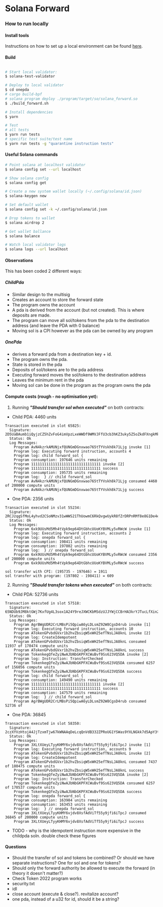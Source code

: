 # Solana Forward

### How to run locally

#### Install tools

Instructions on how to set up a local environment can be found [here](https://solana.com/developers/guides/getstarted/setup-local-development).

#### Build
```bash

# Start local validator:
$ solana-test-validator

# Deploy to local validator
$ cd onepda
# cargo build-bpf
# solana program deploy ./program/target/so/solana_forward.so
$ ./build_forward.sh

# Install dependencies
$ yarn

# Test
# all tests
$ yarn run tests
# specific test suite/test name
$ yarn run tests -g "quarantine instruction tests"


````

#### Useful Solana commands

```bash
# Point solana at localhost validator
$ solana config set --url localhost

# Show solana config
$ solana config get

# Create a new system wallet locally (~/.config/solana/id.json)
$ solana-keygen new

# Set default wallet
$ solana config set -k ~/.config/solana/id.json

# Drop tokens to wallet
$ solana airdrop 2

# Get wallet ballance
$ solana balance

# Watch local validator logs
$ solana logs --url localhost
```

#### Observations

This has been coded 2 different ways:

##### ChildPda

- Similar design to the multisig
- Creates an account to store the forward state
- The program owns the account
- A pda is derived from the account (but not created). This is where deposits are made.
- The program can move all sol/tokens from the pda to the destination address (and leave the PDA with 0 balance)
- Moving sol is a CPI however as the pda can be owned by any program

##### OnePda

 - derives a forward pda from a destination key + id. 
 - The program owns the pda. 
 - State is stored in the pda
 - Deposits of sol/tokens are to the pda address
 - Executing forward moves the sol/tokens to the destination address
 - Leaves the minimum rent in the pda
 - Moving sol can be done in the program as the program owns the pda 

#### Compute costs (rough - no optimisation yet):

1. Running **_"Should transfer sol when executed"_** on both contracts:
 - Child PDA: 4460 units
```
Transaction executed in slot 65825:
  Signature: 2D5UaBAumb1iQyjzCZ5hZvFoG4imVpzLxeWWDf9WMVJFfU3cb3hKZ3uky5Z5oZkdFXngkMkeUAQhGKJSAfekwU12
  Status: Ok
  Log Messages:
    Program AvN4kzrkAMUNjxfQUNGmDGnxwao765tTYVskh8k71Ljg invoke [1]
    Program log: Executing forward instruction, accounts 4
    Program log: child forward_sol {
    Program consumption: 197646 units remaining
    Program 11111111111111111111111111111111 invoke [2]
    Program 11111111111111111111111111111111 success
    Program consumption: 195735 units remaining
    Program log:  } // child forward_sol
    Program AvN4kzrkAMUNjxfQUNGmDGnxwao765tTYVskh8k71Ljg consumed 4460 of 200000 compute units
    Program AvN4kzrkAMUNjxfQUNGmDGnxwao765tTYVskh8k71Ljg success
```
- One PDA: 2356 units
```
Transaction executed in slot 55234:
  Signature: 2RCJzqgSfMoL4yhvd2CSoNMzv31wWWS21ThUowmC6RkQvgwUykR8fZrDRPnRMf8e8G1De4eHkrzceyvh4ytGwgSe
  Status: Ok
  Log Messages:
    Program 6xk9UUsMd5Mh4tVpk9ep64DtGbhcUUoKYBVMLy5vRWcW invoke [1]
    Program log: Executing forward instruction, accounts 2
    Program log: onepda forward_sol {
    Program consumption: 198411 units remaining
    Program consumption: 197802 units remaining
    Program log:  } // onepda forward_sol
    Program 6xk9UUsMd5Mh4tVpk9ep64DtGbhcUUoKYBVMLy5vRWcW consumed 2356 of 200000 compute units
    Program 6xk9UUsMd5Mh4tVpk9ep64DtGbhcUUoKYBVMLy5vRWcW success

sol transfer with CPI: (195735 - 197646) = 1911
sol transfer with program: (197802 - 198411) = 609
```
2. Running **_"Should transfer tokens when executed"_** on both contracts:
- Child PDA: 52736 units
```
Transaction executed in slot 57518:
  Signature: 65NDUb9JM8ktGWj7KxfUg4L3sox1A24Y9reJXWCKbMSdzUJJYWjCCBrHA3krYJTucLfXin2kQVdKYN2JBaeDpRYm
  Status: Ok
  Log Messages:
    Program AgrBWgUDR2CrLMBsPi5QpiwA6yLDLsmZ92W8CgsD4rub invoke [1]
    Program log: Executing forward instruction, accounts 10
    Program ATokenGPvbdGVxr1b2hvZbsiqW5xWH25efTNsLJA8knL invoke [2]
    Program log: CreateIdempotent
    Program ATokenGPvbdGVxr1b2hvZbsiqW5xWH25efTNsLJA8knL consumed 11937 of 170474 compute units
    Program ATokenGPvbdGVxr1b2hvZbsiqW5xWH25efTNsLJA8knL success
    Program TokenkegQfeZyiNwAJbNbGKPFXCWuBvf9Ss623VQ5DA invoke [2]
    Program log: Instruction: TransferChecked
    Program TokenkegQfeZyiNwAJbNbGKPFXCWuBvf9Ss623VQ5DA consumed 6257 of 156056 compute units
    Program TokenkegQfeZyiNwAJbNbGKPFXCWuBvf9Ss623VQ5DA success
    Program log: child forward_sol {
    Program consumption: 149490 units remaining
    Program 11111111111111111111111111111111 invoke [2]
    Program 11111111111111111111111111111111 success
    Program consumption: 147579 units remaining
    Program log:  } // child forward_sol
    Program AgrBWgUDR2CrLMBsPi5QpiwA6yLDLsmZ92W8CgsD4rub consumed 52736 of
```
- One PDA: 36845
```
Transaction executed in slot 58350:
  Signature: 2czXYVzHtojA4JjTzxmTjw67kWNAAqDeLcqQnVdB332ZPRoUG1YSWas9YXLNGkk7d5ApY3tNDd5yNMSxCBSAW7Lc
  Status: Ok
  Log Messages:
    Program 3XLtXUeyLTyyKHMY6vjdv8XsfAdViTf55y9jfi6iTpcJ invoke [1]
    Program log: Executing forward instruction, accounts 9
    Program ATokenGPvbdGVxr1b2hvZbsiqW5xWH25efTNsLJA8knL invoke [2]
    Program log: CreateIdempotent
    Program ATokenGPvbdGVxr1b2hvZbsiqW5xWH25efTNsLJA8knL consumed 7437 of 180475 compute units
    Program ATokenGPvbdGVxr1b2hvZbsiqW5xWH25efTNsLJA8knL success
    Program TokenkegQfeZyiNwAJbNbGKPFXCWuBvf9Ss623VQ5DA invoke [2]
    Program log: Instruction: TransferChecked
    Program TokenkegQfeZyiNwAJbNbGKPFXCWuBvf9Ss623VQ5DA consumed 6257 of 170537 compute units
    Program TokenkegQfeZyiNwAJbNbGKPFXCWuBvf9Ss623VQ5DA success
    Program log: onepda forward_sol {
    Program consumption: 163984 units remaining
    Program consumption: 163453 units remaining
    Program log:  } // onepda forward_sol
    Program 3XLtXUeyLTyyKHMY6vjdv8XsfAdViTf55y9jfi6iTpcJ consumed 36845 of 200000 compute units
    Program 3XLtXUeyLTyyKHMY6vjdv8XsfAdViTf55y9jfi6iTpcJ success
```
 - TODO - why is the idempotent instruction more expensive in the childpda soln. double check these figures
#### Questions

 - Should the transfer of sol and tokens be combined? Or should we have separate instructions? One for sol and one for tokens?
 - Should only the forward authority be allowed to execute the forward (in theory it doesn't matter?)
 - Check Token 2022 program works
 - security.txt
 - idl
 - close account (execute & close?). revitalize account?
 - one pda, instead of a u32 for id, should it be a string?
 